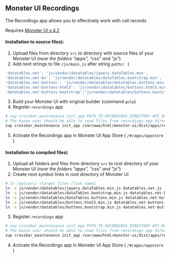 ## Monster UI Recordings

The Recordings app allows you to effectively work with call records

Requires [Monster UI v.4.2](https://github.com/2600hz/monster-ui)

#### Installation to source files):
1. Upload files from directory `src` to directory with source files of your Monster UI (*near the folders "apps", "css" and "js"*)
2. Add next strings to file `/js/main.js` after string `paths: {`
``` javascript
'datatables.net': 'js/vendor/datatables/jquery.dataTables.min',
'datatables.net-bs': 'js/vendor/datatables/dataTables.bootstrap.min',
'datatables.net-buttons': 'js/vendor/datatables/dataTables.buttons.min',
'datatables.net-buttons-html5': 'js/vendor/datatables/buttons.html5.min',
'datatables.net-buttons-bootstrap':'js/vendor/datatables/buttons.bootstrap.min',
```
3. Build your Monster UI with original builder (command `gulp`)
4. Register `recordings` app
```bash
# sup crossbar_maintenance init_app PATH_TO_RECORDINGS_DIRECTORY API_ROOT
# The Kazoo user should be able to read files from recordings app directory
sup crossbar_maintenance init_app /var/www/html/monster-ui/dist/apps/recordings https://site.com:8443/v2/
```
5. Activate the Recordings app in Monster UI App Store ( `/#/apps/appstore` )

#### Installation to compiled files)
1. Upload all folders and files from directory `src` to root directory of your Monster UI (*near the folders "apps", "css" and "js"*)
2. Create next symbol links in root directory of Monster UI
```bash
# ln [options] <target file> [link name]
ln -s js/vendor/datatables/jquery.dataTables.min.js datatables.net.js
ln -s js/vendor/datatables/dataTables.bootstrap.min.js datatables.net-bs.js
ln -s js/vendor/datatables/dataTables.buttons.min.js datatables.net-buttons.js
ln -s js/vendor/datatables/buttons.html5.min.js datatables.net-buttons-html5.js
ln -s js/vendor/datatables/buttons.bootstrap.min.js datatables.net-buttons-bootstrap.js
```
3. Register `recordings` app
```bash
# sup crossbar_maintenance init_app PATH_TO_RECORDINGS_DIRECTORY API_ROOT
# The Kazoo user should be able to read files from recordings app directory
sup crossbar_maintenance init_app /var/www/html/monster-ui/dist/apps/recordings https://site.com:8443/v2/
```
4. Activate the Recordings app in Monster UI App Store ( `/#/apps/appstore` )
